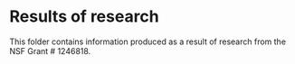 # Results of research 

This folder contains information produced as a result of research from the NSF Grant # 1246818.
